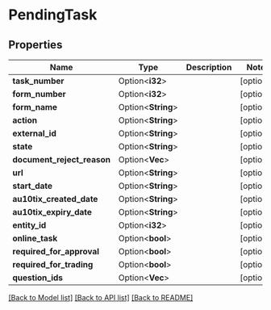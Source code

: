 # PendingTask

## Properties

Name | Type | Description | Notes
------------ | ------------- | ------------- | -------------
**task_number** | Option<**i32**> |  | [optional]
**form_number** | Option<**i32**> |  | [optional]
**form_name** | Option<**String**> |  | [optional]
**action** | Option<**String**> |  | [optional]
**external_id** | Option<**String**> |  | [optional]
**state** | Option<**String**> |  | [optional]
**document_reject_reason** | Option<**Vec<String>**> |  | [optional]
**url** | Option<**String**> |  | [optional]
**start_date** | Option<**String**> |  | [optional]
**au10tix_created_date** | Option<**String**> |  | [optional]
**au10tix_expiry_date** | Option<**String**> |  | [optional]
**entity_id** | Option<**i32**> |  | [optional]
**online_task** | Option<**bool**> |  | [optional]
**required_for_approval** | Option<**bool**> |  | [optional]
**required_for_trading** | Option<**bool**> |  | [optional]
**question_ids** | Option<**Vec<i32>**> |  | [optional]

[[Back to Model list]](../README.md#documentation-for-models) [[Back to API list]](../README.md#documentation-for-api-endpoints) [[Back to README]](../README.md)
